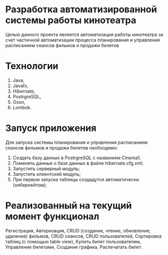 # Разработка автоматизированной системы работы кинотеатра
 Целью данного проекта является автоматизация работы кинотеатра за счет частичной автоматизации процесса планирования и управления расписанием сеансов фильмов и продажи билетов
# Технологии
1. Java, 
2. Javafx,
3. Hibernate, 
4. PostrgreSQL, 
5. Gson, 
6. Lombok.
# Запуск приложения
Для запуска системы планирования и управления расписанием сеансов фильмов и продажи билетов необходимо:
1. Создать базу данных в PostrgreSQL с названием Cinema1; 
2. Поменять данные о базе данных в файле hibernate.cfg.xml;  
3. Запустить серверный модуль; 
4. Запустить клиентский модуль;
5. При первом запуске таблицы создадутся автоматически (хибернейтом);
# Реализованный на текущий момент функционал 
Регистрация, 
Авторизация, 
CRUD (создание, чтение, обновление, удаление) фильмов, 
CRUD сеансов, 
CRUD пользователей, 
Сортировка таблиц (с помощью table view),
Купить билет пользователем, 
Управление билетами, 
Создание графика,
Распечатать билет.
